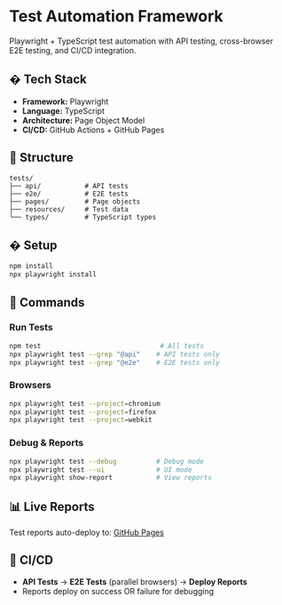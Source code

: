 # Test Automation Framework

Playwright + TypeScript test automation with API testing, cross-browser E2E testing, and CI/CD integration.

## �️ Tech Stack

- **Framework:** Playwright
- **Language:** TypeScript  
- **Architecture:** Page Object Model
- **CI/CD:** GitHub Actions + GitHub Pages

## 📁 Structure

```
tests/
├── api/           # API tests
├── e2e/           # E2E tests  
├── pages/         # Page objects
├── resources/     # Test data
└── types/         # TypeScript types
```

## � Setup

```bash
npm install
npx playwright install
```

## 🎯 Commands

### Run Tests
```bash
npm test                              # All tests
npx playwright test --grep "@api"    # API tests only
npx playwright test --grep "@e2e"    # E2E tests only
```

### Browsers
```bash
npx playwright test --project=chromium
npx playwright test --project=firefox
npx playwright test --project=webkit
```

### Debug & Reports
```bash
npx playwright test --debug          # Debug mode
npx playwright test --ui             # UI mode
npx playwright show-report           # View reports
```

## 📊 Live Reports

Test reports auto-deploy to: [GitHub Pages](https://hayee4.github.io/genesys-sdet-homework/)

## 🔄 CI/CD

- **API Tests** → **E2E Tests** (parallel browsers) → **Deploy Reports**
- Reports deploy on success OR failure for debugging
